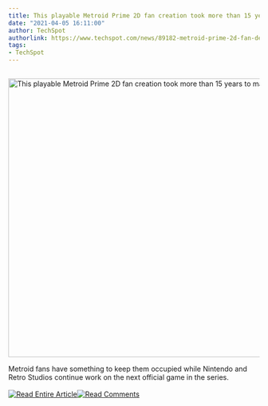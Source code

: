 ```yaml
---
title: This playable Metroid Prime 2D fan creation took more than 15 years to make
date: "2021-04-05 16:11:00"
author: TechSpot
authorlink: https://www.techspot.com/news/89182-metroid-prime-2d-fan-demake-more-than-15.html
tags:
- TechSpot
---
```

<a href="https://www.techspot.com/news/89182-metroid-prime-2d-fan-demake-more-than-15.html" target="_blank"><img src="https://static.techspot.com/images2/news/ts3_thumbs/2021/04/2021-04-05-ts3_thumbs-d82.jpg" width="800" height="560" style="padding: 15px 0" title="This playable Metroid Prime 2D fan creation took more than 15 years to make" /></a><br />Metroid fans have something to keep them occupied while Nintendo and Retro Studios continue work on the next official game in the series.<br /><br /><a href="https://www.techspot.com/news/89182-metroid-prime-2d-fan-demake-more-than-15.html"><img src="https://static.techspot.com/images/rss/rss_buttons_01.png" border="0" alt="Read Entire Article" /></a><a href="https://www.techspot.com/news/89182-metroid-prime-2d-fan-demake-more-than-15.html#comments"><img src="https://static.techspot.com/images/rss/rss_buttons_02.png" border="0" alt="Read Comments" /></a><br /><br />